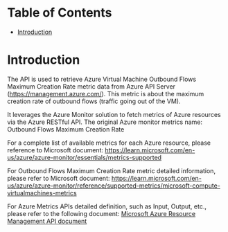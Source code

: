 # Table of Contents
- [Introduction](#introduction)


# Introduction <a name="introduction"></a>
The API is used to retrieve Azure Virtual Machine Outbound Flows Maximum Creation Rate metric data from Azure API Server (https://management.azure.com/). This metric is about the maximum creation rate of outbound flows (traffic going out of the VM).



It leverages the Azure Monitor solution to fetch metrics of Azure resources via the Azure RESTful API. The original Azure monitor metrics name: Outbound Flows Maximum Creation Rate



For a complete list of available metrics for each Azure resource, please reference to Microsoft document: https://learn.microsoft.com/en-us/azure/azure-monitor/essentials/metrics-supported 

For Outbound Flows Maximum Creation Rate metric detailed information, please refer to Microsoft document: https://learn.microsoft.com/en-us/azure/azure-monitor/reference/supported-metrics/microsoft-compute-virtualmachines-metrics

For Azure Metrics APIs detailed definition, such as Input, Output, etc., please refer to the following document:
[Microsoft Azure Resource Management API document](https://learn.microsoft.com/en-us/rest/api/monitor/metrics/list?view=rest-monitor-2023-10-01&tabs=HTTP)
